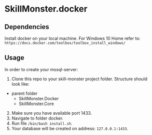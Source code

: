 
# SkillMonster.docker


## Dependencies

Install docker on your local machine. For Windows 10 Home refer to: `https://docs.docker.com/toolbox/toolbox_install_windows/`

## Usage

In order to create your mssql-server:
1. Clone this repo to your skill-monster project folder. Structure should look like:
- parent folder
  - SkillMonster.Docker
  - SkillMonster.Core
2. Make sure you have available port 1433.
3. Navigate to folder docker.
4. Run file `/bin/bash install.sh`.
5. Your database will be created on address: `127.0.0.1:1433`.
